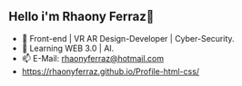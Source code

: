 ## Hello i'm Rhaony Ferraz👋


- 🔭 Front-end | VR AR Design-Developer | Cyber-Security.
- 🌱 Learning  WEB 3.0 | AI.
- 📫 E-Mail: rhaonyferraz@hotmail.com
-  https://rhaonyferraz.github.io/Profile-html-css/

